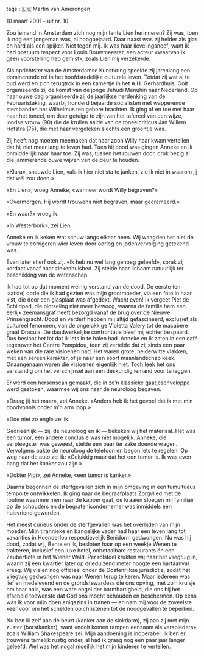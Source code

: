 tags:: 🇱🇺
Martin van Amerongen

10 maart 2001 – uit nr. 10

Zou iemand in Amsterdam zich nog mijn tante Lien herinneren? Zij was, toen ik nog een jongeman was, al hoogbejaard. Daar naast was zij helder als glas en hard als een spijker. Niet tegen mij. Ik was haar lievelingsneef, want ik had postuum respect voor Louis Bouwmeester, een acteur «waarvan ik geen voorstelling heb gemist», zoals Lien mij verzekerde.

Als oprichtster van de Amsterdamse Kunstkring speelde zij jarenlang een dominerende rol in het hoofdstedelijke culturele leven. Totdat zij wat al te oud werd en zich terugtrok in een kamertje in het A.H. Gerhardhuis. Ooit organiseerde zij de komst van de jonge Jehudi Menuhin naar Nederland. Op haar ouwe dag organiseerde zij de jaarlijkse herdenking van de Februaristaking, waarbij honderd bejaarde socialisten met wapperende stembanden het Wilhelmus ten gehore brachten. Ik ging af en toe met haar naar het toneel, om daar getuige te zijn van het tafereel van een wijze, joodse vrouw (90) die de krullen aaide van de toneelcriticus Jan Willem Hofstra (75), die met haar vergeleken slechts een groentje was.

Zij heeft nog moeten meemaken dat haar zoon Willy haar kwam vertellen dat hij niet meer lang te leven had. Toen hij dood was gingen Anneke en ik onmiddellijk naar haar toe. Zij was, tussen het rouwen door, druk bezig al die jammerende ouwe wijven van de deur te houden.

«Klara», snauwde Lien, «als ik hier niet sta te janken, zie ik niet in waarom jij dat wél zou doen.»

«En Lien», vroeg Anneke, «wanneer wordt Willy begraven?»

«Overmorgen. Hij wordt trouwens niet begraven, maar gecremeerd.»

«En waar?» vroeg ik.

«In Westerbork», zei Lien.

Anneke en ik keken wat schuw langs elkaar heen. Wij waagden het niet de vrouw te corrigeren wier leven door oorlog en jodenvervolging getekend was.

Even later stierf ook zij. «Ik heb nu wel lang genoeg geleefd», sprak zij kordaat vanaf haar ziekenhuisbed. Zij stelde haar lichaam natuurlijk ter beschikking van de wetenschap.

Ik had tot op dat moment weinig verstand van de dood. De eerste (en laatste) dode die ik had gezien was mijn grootmoeder, via een foto in haar kist, die door een glasplaat was afgedekt. Wacht even! Ik vergeet Piet de Schildpad, die plotseling niet meer bewoog, waarna de familie hem een eerlijk zeemansgraf heeft bezorgd vanaf de brug over de Nieuwe Prinsengracht. Dood en verderf hebben mij altijd gefascineerd, exclusief als cultureel fenomeen, van de ongelukkige Violetta Valery tot de macabere graaf Dracula. De daadwerkelijke confrontatie bleef mij echter bespaard. Dus besloot het lot dat ik iets in te halen had. Anneke en ik zaten in een café tegenover het Centre Pompidou, toen zij vertelde dat zij sinds een paar weken van die rare visioenen had. Het waren grote, helderwitte vlakken, met een sereen karakter, of je naar een soort maanlandschap keek. Onaangenaam waren die visioenen eigenlijk niet. Toch leek het ons verstandig om het verschijnsel aan een deskundig iemand voor te leggen.

Er werd een hersenscan gemaakt, die in zo’n klassieke gaatjesenveloppe werd gestoken, waarmee wij ons naar de neuroloog begaven.

«Draag jij het maar», zei Anneke. «Anders heb ik het gevoel dat ik met m’n doodvonnis onder m’n arm loop.»

«Doe niet zo eng!» zei ik.

Gedrieënlijk — zij, de neuroloog en ik — bekeken wij het materiaal. Het was een tumor, een andere conclusie was niet mogelijk. Anneke, die verpleegster was geweest, stelde een paar ter zake doende vragen. Vervolgens pakte de neuroloog de telefoon en begon iets te regelen. Op weg naar de auto zei ik: «Gelukkig maar dat het een tumor is. Ik was even bang dat het kanker zou zijn.»

«Dokter Pipi», zei Anneke, «een tumor ís kanker.»

Daarna begonnen de sterfgevallen zich in mijn omgeving in een tumultueus tempo te ontwikkelen. Ik ging naar de begraafplaats Zorgvlied met de routine waarmee men naar de kapper gaat, de kraaien sloegen mij familiair op de schouders en de begrafenisondernemer was inmiddels een huisvriend geworden.

Het meest curieus onder de sterfgevallen was het overlijden van mijn moeder. Mijn tirannieke en bangelijke vader had haar een leven lang tot vakanties in Hoenderloo respectievelijk Benidorm gedwongen. Nu was hij dood, zodat wij, Bente en ik, besloten haar op een weekje Wenen te trakteren, inclusief een luxe hotel, onbetaalbare restaurants én een Zauberflöte in het Wiener Wald. Per rolstoel krukten wij haar het vliegtuig in, waarin zij een kwartier later op drieduizend meter hoogte een hartaanval kreeg. Wij vielen nog officieel onder de Oostenrijkse jurisdictie, zodat het vliegtuig gedwongen was naar Wenen terug te keren. Maar iedereen was lief en medelevend en de grondstewardess die ons opving, met zo’n kruisje om haar hals, was een ware engel der barmhartigheid, die ons bij het afscheid toewenste dat God ons mocht behouden en beschermen. Op eens was ik voor mijn doen enigszins in tranen — en nam mij voor de zoveelste keer voor om het schelden op christenen tot de noodgevallen te beperken.

Nu ben ik zelf aan de beurt (kanker aan de slokdarm), zij aan zij met mijn zuster (borstkanker), want «nooit komen rampen eenzaam als verspieders», zoals William Shakespeare zei. Mijn aandoening is inoperabel. Ik ben er trouwens tamelijk rustig onder, al had ik graag nog een paar jaar langer geleefd. Wel was het nogal moeilijk het mijn kinderen te vertellen.
